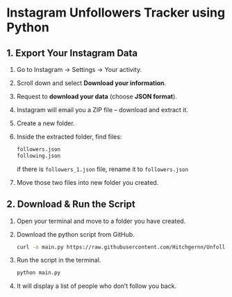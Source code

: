 # Instagram Unfollowers Tracker using Python  

## 1. Export Your Instagram Data
1. Go to Instagram → Settings → Your activity.
2. Scroll down and select **Download your information**.
3. Request to **download your data** (choose **JSON format**).
4. Instagram will email you a ZIP file – download and extract it.
5. Create a new folder.
6. Inside the extracted folder, find files:

   ```sh
   followers.json
   following.json
   ```
   if there is `followers_1.json` file, rename it to `followers.json`
7. Move those two files into new folder you created.

## 2. Download & Run the Script
1. Open your terminal and move to a folder you have created.
2. Download the python script from GitHub.

   ```sh
   curl -o main.py https://raw.githubusercontent.com/Hitchgernn/Unfollowers-Checker/main/main.py
   ```
3. Run the script in the terminal.

   ```sh
   python main.py
   ```
4. It will display a list of people who don’t follow you back.
